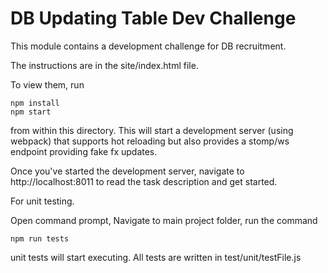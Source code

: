 DB Updating Table Dev Challenge
===============================

This module contains a development challenge for DB recruitment.

The instructions are in the site/index.html file.

To view them, run

```
npm install
npm start
```

from within this directory.  This will start a development server (using webpack)
that supports hot reloading but also provides a stomp/ws endpoint providing fake
fx updates.

Once you've started the development server, navigate to http://localhost:8011
to read the task description and get started.

For unit testing.

Open command prompt, Navigate to main project folder, run the command

```
npm run tests
```
unit tests will start executing.
All tests are written in test/unit/testFile.js
